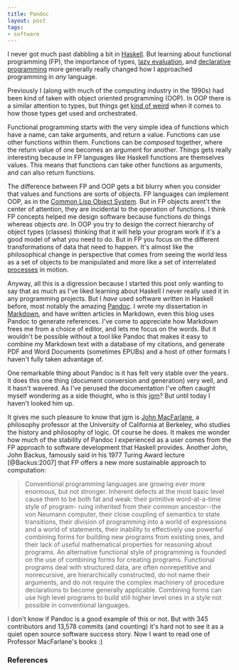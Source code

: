 ```yaml
---
title: Pandoc
layout: post
tags:
- software
---
```


I never got much past dabbling a bit in [Haskell]. But learning about functional
programming (FP), the importance of types, [lazy evaluation], and [declarative
programming] more generally really changed how I approached programming in *any*
language.

Previously I (along with much of the computing industry in the 1990s) had been
kind of taken with object oriented programming (OOP). In OOP there is a similar
attention to types, but things get [kind of weird] when it comes to how those
types get used and orchestrated.

Functional programming starts with the very simple idea of functions which have
a name, can take arguments, and return a value. Functions can use other
functions within them. Functions can be *composed* together, where the return
value of one becomes an argument for another. Things gets really interesting
because in FP languages like Haskell functions are themselves values.  This
means that functions can take other functions as arguments, and can also return
functions.

The difference between FP and OOP gets a bit blurry when you consider that
values and functions are sorts of objects. FP languages can implement OOP, as in
the [Common Lisp Object System]. But in FP objects arent't the center of
attention, they are incidental to the operation of functions. I think FP
concepts helped me design software because functions *do* things whereas objects
*are*. In OOP you try to design the correct hierarchy of object types (classes)
thinking that it will help your program work if it's a good model of what you
need to do. But in FP you focus on the different transformations of data that
need to happen. It's almost like the philosophical change in perspective that
comes from seeing the world less as a set of objects to be manipulated and more
like a set of interrelated [processes] in motion.

Anyway, all this is a digression because I started this post only wanting to say
that as much as I've liked learning about Haskell I never really used it in any
programming projects. But I *have* used software written in Haskell before, most
notably the amazing [Pandoc]. I wrote my dissertation in [Markdown], and have
written articles in Markdown, even this blog uses Pandoc to generate references.
I've come to appreciate how Markdown frees me from a choice of editor, and lets
me focus on the words. But it wouldn't be possible without a tool like Pandoc
that makes it easy to combine my Markdown text with a database of my citations,
and generate PDF and Word Documents (sometimes EPUBs) and a host of other
formats I haven't fully taken advantage of.

One remarkable thing about Pandoc is it has felt very stable over the years. It
does this one thing (document conversion and generation) very well, and it
hasn't wavered. As I've perused the documentation I've often caught myself
wondering as a side thought, who is this [jgm]? But until today I haven't looked
him up.

It gives me such pleasure to know that jgm is [John MacFarlane], a philosophy
professor at the University of California at Berkeley, who studies the history
and philosophy of logic. Of course he does. It makes me wonder how much of the
stability of Pandoc I experienced as a user comes from the FP approach to
software development that Haskell provides. Another John, John Backus, famously
said in his 1977 Turing Award lecture [@Backus:2007] that FP offers a new more
sustainable approach to computation:

> Conventional programming languages are growing ever more enormous, but not
> stronger. Inherent defects at the most basic level cause them to be both fat
> and weak: their primitive word-at-a-time style of program- ruing inherited
> from their common  ancestor--the von Neumann computer, their close coupling of
> semantics to state transitions, their division of programming into a world of
> expressions and a world of statements, their inability to effectively use
> powerful combining forms for building new programs from existing ones, and
> their lack of useful mathematical properties for reasoning about programs. An
> alternative functional style of programming is founded on the use of combining
> forms for creating programs. Functional programs deal with structured data,
> are often nonrepetitive and nonrecursive, are hierarchically constructed, do
> not name their arguments, and do not require the complex machinery of
> procedure declarations to become generally applicable. Combining forms can use
> high level programs  to build still higher level ones in a style not possible
> in conventional languages.

I don't know if Pandoc is a good example of this or not. But with 345
contributors and 13,578 commits (and counting) it's hard not to see it as a
quiet open source software success story. Now I want to read one of Professor
MacFarlane's books :)

### References

[declarative programming]: https://en.wikipedia.org/wiki/Declarative_programming
[kind of weird]: https://en.wikipedia.org/wiki/Design_Patterns
[Haskell]: https://en.wikipedia.org/wiki/Haskell_(programming_language)
[processes]: https://en.wikipedia.org/wiki/Process_philosophy
[Pandoc]: https://pandoc.org/
[Markdown]: https://www.markdownguide.org/ 
[jgm]: https://github.com/jgm/
[John MacFarlane]: https://www.johnmacfarlane.net/
[lazy evaluation]: https://en.wikipedia.org/wiki/Lazy_evaluation
[Common Lisp Object System]: https://en.wikipedia.org/wiki/Common_Lisp_Object_System

